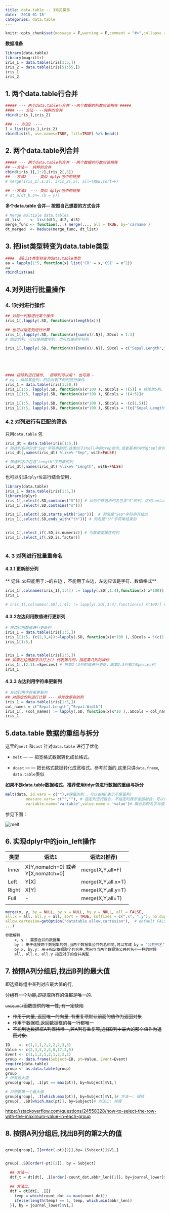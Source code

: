 ```yaml
---
title: data.table -- 3常见操作
date: '2018-01-18'
categories: data.table
---
```



```R
knitr::opts_chunk$set(message = F,warning = F,comment = "#>",collapse = TRUE)
```

**数据准备**


```R
library(data.table)
library(magrittr)
iris_1 = data.table(iris[1:5,])
iris_2 = data.table(iris[51:55,])
iris_1
iris_2
```



## 1. 两个data.table行合并

```R
##### --- 两个data.table行合并 --两个数据的列数应该相等 ##### 
#### --- 方法一 --纯粹的合并
rbind(iris_1,iris_2)

### -- 方法2  --- 
l = list(iris_1,iris_2)
rbindlist(l, use.names=TRUE, fill=TRUE) %>% head()


```

## 2. 两个data.table列合并

```R
##### --- 两个data.table列合并 --两个数据的行数应该相等
## --方法一  纯粹的合并
cbind(iris_1[,1:2],iris_2[,5])
## --方法2  --- 类似 dplyr包中的链接
# merge(iris_1[,1:2], iris_2[,5], all=TRUE,sort=F) 

## --方法3  --- 类似 dplyr包中的链接
# dt_a[dt_b,on=.(b = y)]

```



**多个data.table 合并-- 按照自己想要的方式合并**

```R
# Merge multiple data.tables 
dt_list    <- list(dt1, dt2, dt3)
merge_func <- function(...) merge(..., all = TRUE, by='carname')
dt_merged  <- Reduce(merge_func, dt_list)
```



## 3. 把list类型转变为data.table类型

```R
####  把list类型转变为data.table类型
aa = lapply(1:5, function(x) list('CR' = x,'CSI' = x^2))
aa
rbindlist(aa)


```

##  4.对列进行批量操作
###  4. 1对列进行操作
```R
## 对每一列都进行某个操作
iris_1[,lapply(.SD, function(x)length(x))]

## 也可以指定列进行计算
iris_1[,lapply(.SD, function(x){sum(x)/.N}),.SDcol = 1:3]
# 指定的列，可以使用数字列，也可以使用字符列

iris_1[,lapply(.SD, function(x){sum(x)/.N}),.SDcol = c("Sepal.Length","Sepal.Width")]





#### 排除列进行操作,  排除列可以用！ 也可用 - 
# eg： 排除某些列，然后对剩下的列进行操作
iris_1 = data.table(iris[1:50,])
iris_1[1:5, lapply(.SD, function(x)x*100 ),.SDcols = !(5)] # 排除第5列，对其余列进行操作
iris_1[1:5, lapply(.SD, function(x)x*100 ),.SDcols = !(4:5)]# 

iris_1[1:5, lapply(.SD, function(x)x*100 ),.SDcols = -(c(1,5))] 
iris_1[1:5, lapply(.SD, function(x)x*100 ),.SDcols = !(c("Sepal.Length","Species"))]


```

### 4.2 对列进行有匹配的筛选

只用`data.table` 包

```R
iris_dt = data.table(iris[1:5,])
# 筛选列名中包含"Sep"字符串的列,这类似于shell中的grep命令,或者基本R中的grepl命令
iris_dt[,names(iris_dt) %like% "Sep", with=FALSE]

# 筛选列名中包含"Length"字符串的列
iris_dt[,names(iris_dt) %like% "Length", with=FALSE]

```

也可以引进`dplyr包`进行结合使用，
```R
library(data.table)
iris_1 = data.table(iris[1:5,])
library(dplyr)
iris_1[,select(.SD,contains("S"))] # 从列中筛选出列名包含"S"的列，这列contains函数不区分大小写
iris_1[,select(.SD,contains("s"))] 

iris_1[,select(.SD,starts_with("Sep"))]  # 列名是"Sep"字符串开始的
iris_1[,select(.SD,ends_with("th"))] # 列名是"th"字符串结束的


iris_1[,select_if(.SD,is.numeric)] # 为数值型属性的列
iris_1[,select_if(.SD,is.factor)] 



```

### 4. 3 对列进行批量重命名
#### 4.3.1 更新部分列
** 记住`.SD`只能用于`:=`的右边 ，不能用于左边，左边应该是字符、数值格式** 
```R
iris_1[,colnames(iris_1[,1:4]) := lapply(.SD[,1:4],function(x) x*100)]
iris_1

# iris_1[,colnames(.SD[,1:4]) := lapply(.SD[,1:4],function(x) x*100)] # 出错
```

#### 4.3.2左边利用数值进行更新列
```R
# 左边利用数值进行更新列
iris_1 = data.table(iris[1:5,])
iris_1[1:5, (c(2,3,4)):=lapply(.SD, function(x)x*100 ),.SDcols = !(c(1,5))]
iris_1[1:5,]


iris_1 = data.table(iris[1:5,])
## 如果左边用数字并打上() 代表第几列，指定第几列的操作
iris_1[,(2:3):=Species] # 把第2：3列的值进行更新，即第2:3列都为Species列
iris_1

```

#### 4.3.3 左边利用字符串更新列
```R
# 左边利用字符串更新列
## 对指定的列进行计算 --- 并修改原有的列
iris_1 = data.table(iris[1:5,])
col_names = c("Sepal.Length","Sepal.Width")
iris_1[, (col_names) := lapply(.SD, function(x)x*10 ),.SDcols = col_names]
iris_1

```

## 5.data.table 数据的重组与拆分

这里的`melt` 和`cast` 针对`data.table` 进行了优化

- `melt`  — — 把宽格式数据转化成长格式。

- `dcast`  — — 把长格式数据转化成宽格式。参考前面的,这里只讲`data.frame`, `data.table`类似

**如果不是data.table数据格式，推荐使用tidyr包进行数据的重组与拆分**

```R
melt(data, id.vars = c(""),#保留的列 ，可以省略(表示不保留列)
         measure.vars= c("",""), # 指定列进行融合，不指定时表示全部融合，可以使用正则表达式
         variable.name='variable',value.name = 'value')# 融合后的名字与值
```

参见下图：



![melt](https://cdn.jsdelivr.net/gh/zscmmm/imgs2208save@master/img/melt.png)

## 6. 实现dplyr中的join_left操作

| 类型  | 语法1                                 | 语法2(推荐)        |
| ----- | ------------------------------------- | ------------------ |
| Inner | X[Y,nomatch=0] 或者<br>Y[X,nomatch=0] | merge(X,Y,all=F)   |
| Left  | Y[X]                                  | merge(X,Y,all.x=T) |
| Right | X[Y]                                  | merge(X,Y,all.y=T) |
| Full  | -                                     | merge(X,Y,all=T)   |
|       |                                       |                    |

```R
merge(x, y, by = NULL, by.x = NULL, by.y = NULL, all = FALSE,
all.x = all, all.y = all, sort = TRUE, suffixes = c(".x", ".y"), no.dups = TRUE,
allow.cartesian=getOption("datatable.allow.cartesian"),  # default FALSE
...)

参数解释
	x, y : 需要合并的数据集
	by : 用于连接两个数据集的列,当两个数据集公共列名相同,可以写成 by = "公共列名"
	by.x, by.y: 用于指定依据那个列合并,常用与当两个数据集公共列名不一样的时候
	all, all.x, all.y 指定对于的合并类型 
```

## 7.  按照A列分组后,找出B列的最大值

即选择每组中某列对应最大值的行, 

~~分组有一个功能,即提取所有的值都是唯一的.~~  

~~`unique()`函数提供的唯一性, 有一定缺陷~~

-  ~~作用于向量, 返回唯一的向量, 有重复项默认前面的值作为返回对象~~
- ~~作用于数据框,返回数据框的每一行都唯一~~
- ~~不能到达数据框A列保持唯一,若A列有重复项,选择B列中最大的那个值作为返回对象.~~

```R
ID    <- c(1,1,1,2,2,2,2,3,3)
Value <- c(2,3,5,2,5,8,17,3,5)
Event <- c(1,1,2,1,2,1,2,2,2)
group <- data.frame(Subject=ID, pt=Value, Event=Event)
require(data.table) 
group <- as.data.table(group)
group
# 所有最大值
group[group[, .I[pt == max(pt)], by=Subject]$V1,]

# 只想要第一个最大值
group[group[, .I[which.max(pt)], by=Subject]$V1,]# 方法一: 很快
group[, .SD[which.max(pt)], by=Subject]# 方法二: 较慢


```

https://stackoverflow.com/questions/24558328/how-to-select-the-row-with-the-maximum-value-in-each-group

## 8. 按照A列分组后,找出B列的第2大的值

```R

group[group[,.I[order(-pt)[2]],by=.(Subject)]$V1,]


group[,.SD[order(-pt)[2]], by = Subject]

```

 



```R
  ## 方法一:
  dtf_t = dt[dt[, .I[order(-count_dot,abbr_len)[1]], by=journal_lower]$V1,]

  ## 方法二:
  dtf = dt[dt[, .I[{
    temp = which(count_dot == max(count_dot))
    ifelse(length(temp) == 1, temp, which.min(abbr_len))
  }], by = journal_lower]$V1,]
```


